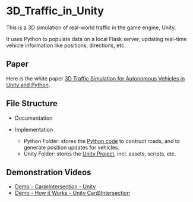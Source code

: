 # 3D_Traffic_in_Unity
This is a 3D simulation of real-world traffic in the game engine, Unity. 

It uses Python to populate data on a local Flask server, updating real-time vehicle information like positions, directions, etc.

## Paper
Here is the white paper [3D Traffic Simulation for Autonomous Vehicles in Unity and Python](./Documentation/Paper_3D_Traffic_Simulation.pdf).

## File Structure
* Documentation

* Implementation
  * Python Folder: stores the [Python code](./Implementation/Python) to contruct roads, and to generate position updates for vehicles.
  * Unity Folder: stores the [Unity Project](./Implementation/Unity), incl. assets, scripts, etc.


 
  
## Demonstration Videos
* [Demo - Car@Intersection - Unity](https://www.youtube.com/watch?v=TViK7s2HJ-4 "Demo - Car@Intersection - Unity")
* [Demo - How it Works - Unity Car@Intersection](https://www.youtube.com/watch?v=anKKEzA4l4A&t=23s "Demo - How it Works - Unity Car@Intersection")



